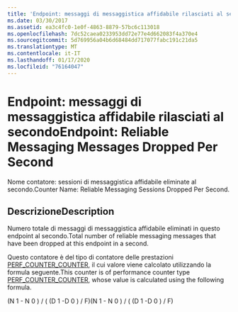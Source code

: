 ```yaml
---
title: 'Endpoint: messaggi di messaggistica affidabile rilasciati al secondo'
ms.date: 03/30/2017
ms.assetid: ea3c4fc0-1e0f-4863-8879-57bc6c113018
ms.openlocfilehash: 7dc52caea0233953dd72e77e4d662083f4a370e4
ms.sourcegitcommit: 5d769956a04b6d68484dd717077fabc191c21da5
ms.translationtype: MT
ms.contentlocale: it-IT
ms.lasthandoff: 01/17/2020
ms.locfileid: "76164047"
---
```

# <a name="endpoint-reliable-messaging-messages-dropped-per-second"></a><span data-ttu-id="83a23-102">Endpoint: messaggi di messaggistica affidabile rilasciati al secondo</span><span class="sxs-lookup"><span data-stu-id="83a23-102">Endpoint: Reliable Messaging Messages Dropped Per Second</span></span>
<span data-ttu-id="83a23-103">Nome contatore: sessioni di messaggistica affidabile eliminate al secondo.</span><span class="sxs-lookup"><span data-stu-id="83a23-103">Counter Name: Reliable Messaging Sessions Dropped Per Second.</span></span>  
  
## <a name="description"></a><span data-ttu-id="83a23-104">Descrizione</span><span class="sxs-lookup"><span data-stu-id="83a23-104">Description</span></span>  
 <span data-ttu-id="83a23-105">Numero totale di messaggi di messaggistica affidabile eliminati in questo endpoint al secondo.</span><span class="sxs-lookup"><span data-stu-id="83a23-105">Total number of reliable messaging messages that have been dropped at this endpoint in a second.</span></span>  
  
 <span data-ttu-id="83a23-106">Questo contatore è del tipo di contatore delle prestazioni [PERF_COUNTER_COUNTER](https://docs.microsoft.com/previous-versions/windows/it-pro/windows-server-2003/cc740048(v=ws.10)), il cui valore viene calcolato utilizzando la formula seguente.</span><span class="sxs-lookup"><span data-stu-id="83a23-106">This counter is of performance counter type [PERF_COUNTER_COUNTER](https://docs.microsoft.com/previous-versions/windows/it-pro/windows-server-2003/cc740048(v=ws.10)), whose value is calculated using the following formula.</span></span>  
  
 <span data-ttu-id="83a23-107">(N 1 - N 0 ) / ( (D 1 -D 0 ) / F)</span><span class="sxs-lookup"><span data-stu-id="83a23-107">(N 1 - N 0 ) / ( (D 1 -D 0 ) / F)</span></span>
